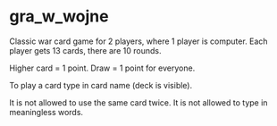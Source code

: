 # gra_w_wojne

Classic war card game for 2 players, where 1 player is computer. Each player gets 13 cards, there are 10 rounds.

Higher card = 1 point. Draw = 1 point for everyone.

To play a card type in card name (deck is visible).

It is not allowed to use the same card twice. It is not allowed to type in meaningless words.
